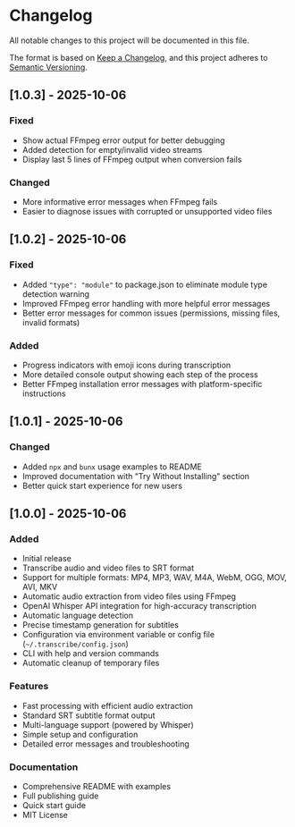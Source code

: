 # Changelog

All notable changes to this project will be documented in this file.

The format is based on [Keep a Changelog](https://keepachangelog.com/en/1.0.0/),
and this project adheres to [Semantic Versioning](https://semver.org/spec/v2.0.0.html).

## [1.0.3] - 2025-10-06

### Fixed
- Show actual FFmpeg error output for better debugging
- Added detection for empty/invalid video streams
- Display last 5 lines of FFmpeg output when conversion fails

### Changed
- More informative error messages when FFmpeg fails
- Easier to diagnose issues with corrupted or unsupported video files

## [1.0.2] - 2025-10-06

### Fixed
- Added `"type": "module"` to package.json to eliminate module type detection warning
- Improved FFmpeg error handling with more helpful error messages
- Better error messages for common issues (permissions, missing files, invalid formats)

### Added
- Progress indicators with emoji icons during transcription
- More detailed console output showing each step of the process
- Better FFmpeg installation error messages with platform-specific instructions

## [1.0.1] - 2025-10-06

### Changed
- Added `npx` and `bunx` usage examples to README
- Improved documentation with "Try Without Installing" section
- Better quick start experience for new users

## [1.0.0] - 2025-10-06

### Added
- Initial release
- Transcribe audio and video files to SRT format
- Support for multiple formats: MP4, MP3, WAV, M4A, WebM, OGG, MOV, AVI, MKV
- Automatic audio extraction from video files using FFmpeg
- OpenAI Whisper API integration for high-accuracy transcription
- Automatic language detection
- Precise timestamp generation for subtitles
- Configuration via environment variable or config file (`~/.transcribe/config.json`)
- CLI with help and version commands
- Automatic cleanup of temporary files

### Features
- Fast processing with efficient audio extraction
- Standard SRT subtitle format output
- Multi-language support (powered by Whisper)
- Simple setup and configuration
- Detailed error messages and troubleshooting

### Documentation
- Comprehensive README with examples
- Full publishing guide
- Quick start guide
- MIT License
